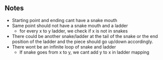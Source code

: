 ## Notes
* Starting point and ending cant have a snake mouth
* Same point should not have a snake mouth and a ladder
    - for every x to y ladder, we check if x is not in snakes
* There could be another snake/ladder at the tail of the snake or
  the end position of the ladder and the piece should go up/down accordingly.
* There wont be an infinite loop of snake and ladder
    - If snake goes from x to y, we cant add y to x in ladder mapping